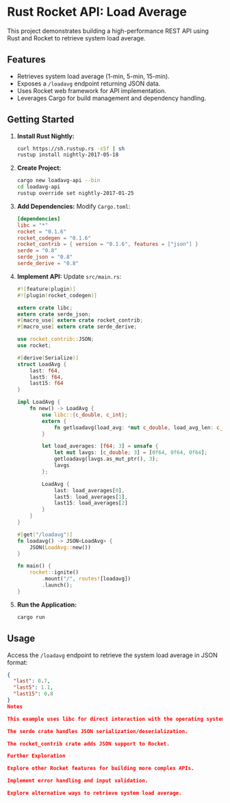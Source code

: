 # Rust Rocket API: Load Average

This project demonstrates building a high-performance REST API using Rust and Rocket to retrieve system load average.


## Features

-   Retrieves system load average (1-min, 5-min, 15-min).
-   Exposes a `/loadavg` endpoint returning JSON data.
-   Uses Rocket web framework for API implementation.
-   Leverages Cargo for build management and dependency handling.


## Getting Started

1.  **Install Rust Nightly:**
    ```bash
    curl https://sh.rustup.rs -sSf | sh
    rustup install nightly-2017-05-18 
    ```
2.  **Create Project:**
    ```bash
    cargo new loadavg-api --bin
    cd loadavg-api
    rustup override set nightly-2017-01-25
    ```
3.  **Add Dependencies:**
    Modify `Cargo.toml`:
    ```toml
    [dependencies]
    libc = "*"
    rocket = "0.1.6"
    rocket_codegen = "0.1.6"
    rocket_contrib = { version = "0.1.6", features = ["json"] }
    serde = "0.8"
    serde_json = "0.8"
    serde_derive = "0.8" 
    ```
4.  **Implement API:**
    Update `src/main.rs`:
    ```rust
    #![feature(plugin)]
    #![plugin(rocket_codegen)]

    extern crate libc;
    extern crate serde_json;
    #[macro_use] extern crate rocket_contrib;
    #[macro_use] extern crate serde_derive;

    use rocket_contrib::JSON;
    use rocket;

    #[derive(Serialize)]
    struct LoadAvg {
        last: f64,
        last5: f64,
        last15: f64
    }

    impl LoadAvg {
        fn new() -> LoadAvg {
            use libc::{c_double, c_int};
            extern {
                fn getloadavg(load_avg: *mut c_double, load_avg_len: c_int);
            }

            let load_averages: [f64; 3] = unsafe {
                let mut lavgs: [c_double; 3] = [0f64, 0f64, 0f64];
                getloadavg(lavgs.as_mut_ptr(), 3);
                lavgs
            };

            LoadAvg {
                last: load_averages[0],
                last5: load_averages[1],
                last15: load_averages[2]
            }
        }
    }

    #[get("/loadavg")]
    fn loadavg() -> JSON<LoadAvg> {
        JSON(LoadAvg::new())
    }

    fn main() {
        rocket::ignite()
            .mount("/", routes![loadavg])
            .launch();
    }
    ```
5.  **Run the Application:**
    ```bash
    cargo run
    ```


## Usage

Access the `/loadavg` endpoint to retrieve the system load average in JSON format:

```json
{
  "last": 0.7, 
  "last5": 1.1,
  "last15": 0.8 
}
Notes

This example uses libc for direct interaction with the operating system.

The serde crate handles JSON serialization/deserialization.

The rocket_contrib crate adds JSON support to Rocket.

Further Exploration

Explore other Rocket features for building more complex APIs.

Implement error handling and input validation.

Explore alternative ways to retrieve system load average.
